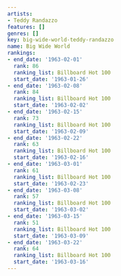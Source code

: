 ```yaml
---
artists:
- Teddy Randazzo
features: []
genres: []
key: big-wide-world-teddy-randazzo
name: Big Wide World
rankings:
- end_date: '1963-02-01'
  rank: 86
  ranking_list: Billboard Hot 100
  start_date: '1963-01-26'
- end_date: '1963-02-08'
  rank: 84
  ranking_list: Billboard Hot 100
  start_date: '1963-02-02'
- end_date: '1963-02-15'
  rank: 73
  ranking_list: Billboard Hot 100
  start_date: '1963-02-09'
- end_date: '1963-02-22'
  rank: 63
  ranking_list: Billboard Hot 100
  start_date: '1963-02-16'
- end_date: '1963-03-01'
  rank: 61
  ranking_list: Billboard Hot 100
  start_date: '1963-02-23'
- end_date: '1963-03-08'
  rank: 57
  ranking_list: Billboard Hot 100
  start_date: '1963-03-02'
- end_date: '1963-03-15'
  rank: 51
  ranking_list: Billboard Hot 100
  start_date: '1963-03-09'
- end_date: '1963-03-22'
  rank: 64
  ranking_list: Billboard Hot 100
  start_date: '1963-03-16'
---
```


